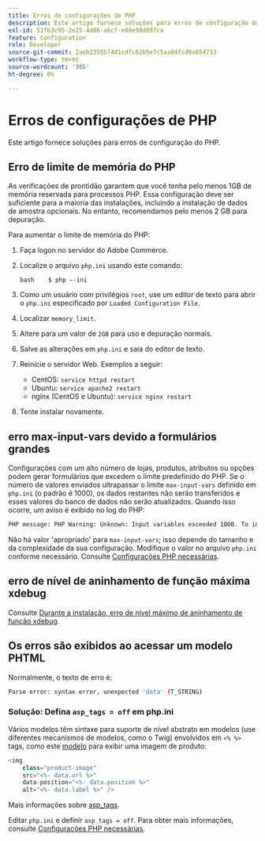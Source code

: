 ```yaml
---
title: Erros de configurações de PHP
description: Este artigo fornece soluções para erros de configuração do PHP.
exl-id: 51fb3c95-2e25-4d86-a6cf-e08e90d097ca
feature: Configuration
role: Developer
source-git-commit: 2aeb2355b74d1cdfc62b5e7c5aa04fcd0a654733
workflow-type: tm+mt
source-wordcount: '305'
ht-degree: 0%

---
```


# Erros de configurações de PHP

Este artigo fornece soluções para erros de configuração do PHP.

## Erro de limite de memória do PHP

As verificações de prontidão garantem que você tenha pelo menos 1GB de memória reservada para processos PHP. Essa configuração deve ser suficiente para a maioria das instalações, incluindo a instalação de dados de amostra opcionais. No entanto, recomendamos pelo menos 2 GB para depuração.

Para aumentar o limite de memória do PHP:

1. Faça logon no servidor do Adobe Commerce.
1. Localize o arquivo `php.ini` usando este comando:

   ```
   bash    $ php --ini
   ```

1. Como um usuário com privilégios `root`, use um editor de texto para abrir o `php.ini` especificado por `Loaded Configuration File`.
1. Localizar `memory_limit`.
1. Altere para um valor de `2GB` para uso e depuração normais.
1. Salve as alterações em `php.ini` e saia do editor de texto.
1. Reinicie o servidor Web. Exemplos a seguir:

   * CentOS: `service httpd restart`
   * Ubuntu: `service apache2 restart`
   * nginx (CentOS e Ubuntu): `service nginx restart`

1. Tente instalar novamente.

## erro max-input-vars devido a formulários grandes

Configurações com um alto número de lojas, produtos, atributos ou opções podem gerar formulários que excedem o limite predefinido do PHP. Se o número de valores enviados ultrapassar o limite `max-input-vars` definido em `php.ini` (o padrão é 1000), os dados restantes não serão transferidos e esses valores do banco de dados não serão atualizados. Quando isso ocorre, um aviso é exibido no log do PHP:

```bash
PHP message: PHP Warning: Unknown: Input variables exceeded 1000. To increase the limit change max_input_vars in php.ini.
```

Não há valor &#39;apropriado&#39; para `max-input-vars`; isso depende do tamanho e da complexidade da sua configuração. Modifique o valor no arquivo `php.ini` conforme necessário. Consulte [Configurações PHP necessárias](https://experienceleague.adobe.com/en/docs/commerce-operations/installation-guide/prerequisites/php-settings).

## erro de nível de aninhamento de função máxima xdebug

Consulte [Durante a instalação, erro de nível máximo de aninhamento de função xdebug](/help/troubleshooting/miscellaneous/installation-xdebug-maximum-function-nesting-level-error.md).

## Os erros são exibidos ao acessar um modelo PHTML

Normalmente, o texto de erro é:

```bash
Parse error: syntax error, unexpected 'data' (T_STRING)
```

### Solução: Defina `asp_tags = off` em php.ini

Vários modelos têm sintaxe para suporte de nível abstrato em modelos (use diferentes mecanismos de modelos, como o Twig) envolvidos em `<% %>` tags, como este [modelo](https://github.com/magento/magento2/blob/2.0/app/code/Magento/Catalog/view/adminhtml/templates/product/edit/base_image.phtml) para exibir uma imagem de produto:

```php
<img
    class="product-image"
    src="<%- data.url %>"
    data-position="<%- data.position %>"
    alt="<%- data.label %>" />
```

Mais informações sobre [asp\_tags](http://php.net/manual/en/ini.core.php#ini.asp-tags).

Editar `php.ini` e definir `asp_tags = off`. Para obter mais informações, consulte [Configurações PHP necessárias](https://experienceleague.adobe.com/en/docs/commerce-operations/installation-guide/prerequisites/php-settings).
